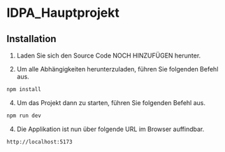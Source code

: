 # IDPA_Hauptprojekt

## Installation

1. Laden Sie sich den Source Code NOCH HINZUFÜGEN herunter.

2. Um alle Abhängigkeiten herunterzuladen, führen Sie folgenden Befehl aus.

```bash
npm install
```

4. Um das Projekt dann zu starten, führen Sie folgenden Befehl aus.

```bash
npm run dev
```

4. Die Applikation ist nun über folgende URL im Browser auffindbar.

```bash
http://localhost:5173
```
